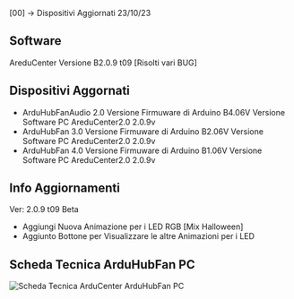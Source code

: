 [00] -> Dispositivi Aggiornati  23/10/23  

## Software
AreduCenter  Versione B2.0.9 t09 [Risolti vari BUG]  

## Dispositivi Aggornati                              
- ArduHubFanAudio 2.0 Versione Firmuware di Arduino B4.06V Versione Software PC AreduCenter2.0 2.0.9v
- ArduHubFan 3.0 Versione Firmuware di Arduino B2.06V Versione Software PC AreduCenter2.0 2.0.9v
- ArduHubFan 4.0 Versione Firmuware di Arduino B1.06V Versione Software PC AreduCenter2.0 2.0.9v

## Info Aggiornamenti
Ver: 2.0.9 t09 Beta
- Aggiungi Nuova Animazione per i LED RGB [Mix Halloween]
- Aggiunto Bottone per Visualizzare le altre Animazioni per i LED

## Scheda Tecnica ArduHubFan PC
![Scheda Tecnica ArduCenter ArduHubFan PC](https://user-images.githubusercontent.com/76437833/226737407-9d30d4f6-7207-4f55-8824-64b31325b2ff.png)

